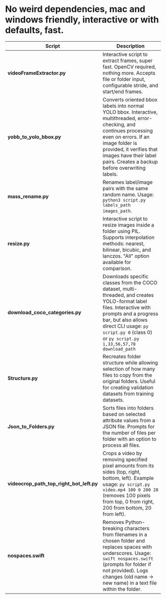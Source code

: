 # No weird dependencies, mac and windows friendly, interactive or with defaults, fast.  

| Script | Description |
|--------|------------|
| **videoFrameExtractor.py** | Interactive script to extract frames, super fast. OpenCV required, nothing more. Accepts file or folder input, configurable stride, and start/end frames. |
| **yobb_to_yolo_bbox.py** | Converts oriented bbox labels into normal YOLO bbox. Interactive, multithreaded, error-checking, and continues processing even on errors. If an image folder is provided, it verifies that images have their label pairs. Creates a backup before overwriting labels. |
| **mass_rename.py** | Renames label/image pairs with the same random name. Usage: `python3 script.py labels_path images_path`. |
| **resize.py** | Interactive script to resize images inside a folder using PIL. Supports interpolation methods: nearest, bilinear, bicubic, and lanczos. "All" option available for comparison. |
| **download_coco_categories.py** | Downloads specific classes from the COCO dataset, multi-threaded, and creates YOLO-format label files. Interactive with prompts and a progress bar, but also allows direct CLI usage: `py script.py 0` (class 0) or `py script.py 1,33,56,57,70 download_path`  |
| **Structure.py** | Recreates folder structure while allowing selection of how many files to copy from the original folders. Useful for creating validation datasets from training datasets. |
| **Json_to_Folders.py** | Sorts files into folders based on selected attribute values from a JSON file. Prompts for the number of files per folder with an option to process all files. |
| **videocrop_path_top_right_bot_left.py** | Crops a video by removing specified pixel amounts from its sides (top, right, bottom, left). Example usage: `py script.py video.mp4 100 0 200 20` (removes 100 pixels from top, 0 from right, 200 from bottom, 20 from left). |
| **nospaces.swift** | Removes Python-breaking characters from filenames in a chosen folder and replaces spaces with underscores. Usage: `swift nospaces.swift` (prompts for folder if not provided). Logs changes (old name → new name) in a text file within the folder. |
